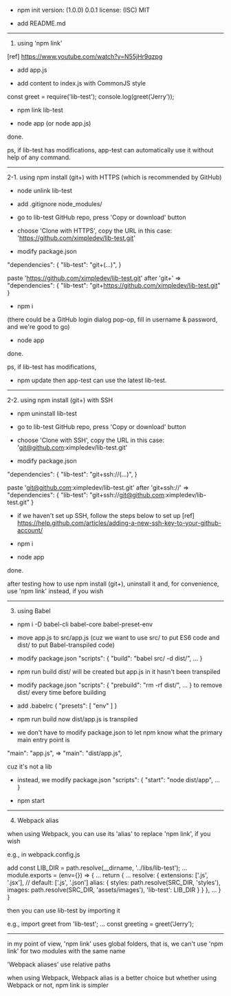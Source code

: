 - npm init
version: (1.0.0) 0.0.1
license: (ISC) MIT

- add README.md

-----

1. using 'npm link'

[ref]
https://www.youtube.com/watch?v=N55jHr9qzpg

- add app.js

- add content to index.js with CommonJS style

const greet = require('lib-test');
console.log(greet('Jerry'));

- npm link lib-test

- node app
(or node app.js)

done.

ps,
if lib-test has modifications,
app-test can automatically use it without help of any command.

-----

2-1. using npm install (git+) with HTTPS (which is recommended by GitHub)

- node unlink lib-test

- add .gitignore
node_modules/

- go to lib-test GitHub repo, press 'Copy or download' button

- choose 'Clone with HTTPS', copy the URL
in this case:
'https://github.com/ximpledev/lib-test.git'

- modify package.json

"dependencies": {
  "lib-test": "git+(...)",
}

paste 'https://github.com/ximpledev/lib-test.git' after 'git+'
=>
"dependencies": {
  "lib-test": "git+https://github.com/ximpledev/lib-test.git"
}

- npm i

(there could be a GitHub login dialog pop-op,
fill in username & password, and we're good to go)

- node app

done.

ps,
if lib-test has modifications,
- npm update
then app-test can use the latest lib-test.

-----

2-2. using npm install (git+) with SSH

- npm uninstall lib-test

- go to lib-test GitHub repo, press 'Copy or download' button

- choose 'Clone with SSH', copy the URL
in this case:
'git@github.com:ximpledev/lib-test.git'

- modify package.json

"dependencies": {
  "lib-test": "git+ssh://(...)",
}

paste 'git@github.com:ximpledev/lib-test.git' after 'git+ssh://'
=>
"dependencies": {
  "lib-test": "git+ssh://git@github.com:ximpledev/lib-test.git"
}

- if we haven't set up SSH, follow the steps below to set up
[ref]
https://help.github.com/articles/adding-a-new-ssh-key-to-your-github-account/

- npm i

- node app

done.

after testing how to use npm install (git+),
uninstall it and, for convenience, use 'npm link' instead, if you wish

-----

3. using Babel

- npm i -D babel-cli babel-core babel-preset-env

- move app.js to src/app.js
(cuz we want to use src/ to put ES6 code and dist/ to put Babel-transpiled code)

- modify package.json
"scripts": {
  "build": "babel src/ -d dist/",
  ...
}

- npm run build
dist/ will be created but app.js in it hasn't been transpiled

- modify package.json
"scripts": {
  "prebuild": "rm -rf dist/",
  ...
}
to remove dist/ every time before building

- add .babelrc
{
  "presets": [
    "env"
  ]
}

- npm run build
now dist/app.js is transpiled

- we don't have to modify package.json
to let npm know what the primary main entry point is

"main": "app.js",
=>
"main": "dist/app.js",

cuz it's not a lib

- instead, we modify package.json
"scripts": {
  "start": "node dist/app",
  ...
}

- npm start

-----

4. Webpack alias

when using Webpack, you can use its 'alias' to replace 'npm link', if you wish

e.g.,
in webpack.config.js

add
const LIB_DIR = path.resolve(__dirname, '../libs/lib-test');
...
module.exports = (env={}) => {
  ...
  return {
    ...
    resolve: {
      extensions: ['.js', '.jsx'], // default: ['.js', '.json']
        alias: {
          styles: path.resolve(SRC_DIR, 'styles'),
          images: path.resolve(SRC_DIR, 'assets/images'),
          'lib-test': LIB_DIR
        }
      }
    },
    ...
  }
}

then you can use lib-test by importing it

e.g.,
import greet from 'lib-test';
...
const greeting = greet('Jerry');

-----

in my point of view,
'npm link' uses global folders,
that is, we can't use 'npm link' for two modules with the same name

'Webpack aliases' use relative paths

when using Webpack, Webpack alias is a better choice
but whether using Webpack or not, npm link is simpler
